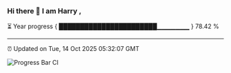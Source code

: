 ### Hi there 👋 I am Harry , 

⏳ Year progress { ███████████████████████▁▁▁▁▁▁▁ } 78.42 %

---

⏰ Updated on Tue, 14 Oct 2025 05:32:07 GMT

![Progress Bar CI](https://github.com/duykhang68/duykhang68/workflows/Progress%20Bar%20CI/badge.svg)
